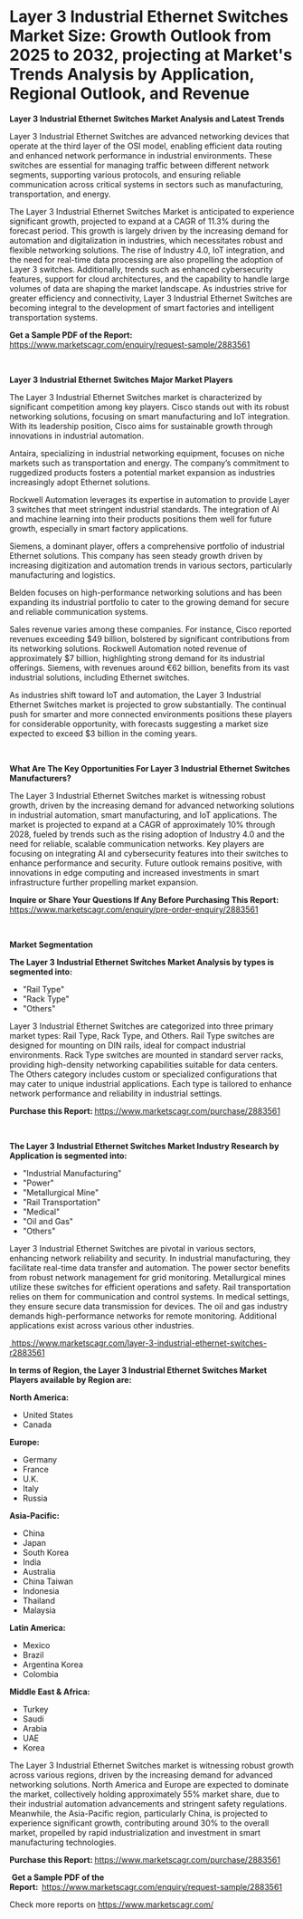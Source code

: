 <p><h1>Layer 3 Industrial Ethernet Switches Market Size: Growth Outlook from 2025 to 2032, projecting at Market's Trends Analysis by Application, Regional Outlook, and Revenue</h1></p><p><strong>Layer 3 Industrial Ethernet Switches Market Analysis and Latest Trends</strong></p>
<p><p>Layer 3 Industrial Ethernet Switches are advanced networking devices that operate at the third layer of the OSI model, enabling efficient data routing and enhanced network performance in industrial environments. These switches are essential for managing traffic between different network segments, supporting various protocols, and ensuring reliable communication across critical systems in sectors such as manufacturing, transportation, and energy.</p><p>The Layer 3 Industrial Ethernet Switches Market is anticipated to experience significant growth, projected to expand at a CAGR of 11.3% during the forecast period. This growth is largely driven by the increasing demand for automation and digitalization in industries, which necessitates robust and flexible networking solutions. The rise of Industry 4.0, IoT integration, and the need for real-time data processing are also propelling the adoption of Layer 3 switches. Additionally, trends such as enhanced cybersecurity features, support for cloud architectures, and the capability to handle large volumes of data are shaping the market landscape. As industries strive for greater efficiency and connectivity, Layer 3 Industrial Ethernet Switches are becoming integral to the development of smart factories and intelligent transportation systems.</p></p>
<p><strong>Get a Sample PDF of the Report:&nbsp;</strong> <a href="https://www.marketscagr.com/enquiry/request-sample/2883561?utm_campaign=3019&utm_medium=2&utm_source=Github&utm_content=ia&utm_term=13032025&utm_id=layer-3-industrial-ethernet-switches">https://www.marketscagr.com/enquiry/request-sample/2883561</a></p>
<p>&nbsp;</p>
<p><strong>Layer 3 Industrial Ethernet Switches Major Market Players</strong></p>
<p><p>The Layer 3 Industrial Ethernet Switches market is characterized by significant competition among key players. Cisco stands out with its robust networking solutions, focusing on smart manufacturing and IoT integration. With its leadership position, Cisco aims for sustainable growth through innovations in industrial automation.</p><p>Antaira, specializing in industrial networking equipment, focuses on niche markets such as transportation and energy. The company’s commitment to ruggedized products fosters a potential market expansion as industries increasingly adopt Ethernet solutions.</p><p>Rockwell Automation leverages its expertise in automation to provide Layer 3 switches that meet stringent industrial standards. The integration of AI and machine learning into their products positions them well for future growth, especially in smart factory applications.</p><p>Siemens, a dominant player, offers a comprehensive portfolio of industrial Ethernet solutions. This company has seen steady growth driven by increasing digitization and automation trends in various sectors, particularly manufacturing and logistics.</p><p>Belden focuses on high-performance networking solutions and has been expanding its industrial portfolio to cater to the growing demand for secure and reliable communication systems.</p><p>Sales revenue varies among these companies. For instance, Cisco reported revenues exceeding $49 billion, bolstered by significant contributions from its networking solutions. Rockwell Automation noted revenue of approximately $7 billion, highlighting strong demand for its industrial offerings. Siemens, with revenues around €62 billion, benefits from its vast industrial solutions, including Ethernet switches.</p><p>As industries shift toward IoT and automation, the Layer 3 Industrial Ethernet Switches market is projected to grow substantially. The continual push for smarter and more connected environments positions these players for considerable opportunity, with forecasts suggesting a market size expected to exceed $3 billion in the coming years.</p></p>
<p>&nbsp;</p>
<p><strong>What Are The Key Opportunities For Layer 3 Industrial Ethernet Switches Manufacturers?</strong></p>
<p><p>The Layer 3 Industrial Ethernet Switches market is witnessing robust growth, driven by the increasing demand for advanced networking solutions in industrial automation, smart manufacturing, and IoT applications. The market is projected to expand at a CAGR of approximately 10% through 2028, fueled by trends such as the rising adoption of Industry 4.0 and the need for reliable, scalable communication networks. Key players are focusing on integrating AI and cybersecurity features into their switches to enhance performance and security. Future outlook remains positive, with innovations in edge computing and increased investments in smart infrastructure further propelling market expansion.</p></p>
<p><strong>Inquire or Share Your Questions If Any Before Purchasing This Report:</strong> <a href="https://www.marketscagr.com/enquiry/pre-order-enquiry/2883561?utm_campaign=3019&utm_medium=2&utm_source=Github&utm_content=ia&utm_term=13032025&utm_id=layer-3-industrial-ethernet-switches">https://www.marketscagr.com/enquiry/pre-order-enquiry/2883561</a></p>
<p>&nbsp;</p>
<p><strong>Market Segmentation</strong></p>
<p><strong>The Layer 3 Industrial Ethernet Switches Market Analysis by types is segmented into:</strong></p>
<p><ul><li>"Rail Type"</li><li>"Rack Type"</li><li>"Others"</li></ul></p>
<p><p>Layer 3 Industrial Ethernet Switches are categorized into three primary market types: Rail Type, Rack Type, and Others. Rail Type switches are designed for mounting on DIN rails, ideal for compact industrial environments. Rack Type switches are mounted in standard server racks, providing high-density networking capabilities suitable for data centers. The Others category includes custom or specialized configurations that may cater to unique industrial applications. Each type is tailored to enhance network performance and reliability in industrial settings.</p></p>
<p><strong>Purchase this Report:&nbsp;</strong><a href="https://www.marketscagr.com/purchase/2883561?utm_campaign=3019&utm_medium=2&utm_source=Github&utm_content=ia&utm_term=13032025&utm_id=layer-3-industrial-ethernet-switches">https://www.marketscagr.com/purchase/2883561</a></p>
<p>&nbsp;</p>
<p><strong>The Layer 3 Industrial Ethernet Switches Market Industry Research by Application is segmented into:</strong></p>
<p><ul><li>"Industrial Manufacturing"</li><li>"Power"</li><li>"Metallurgical Mine"</li><li>"Rail Transportation"</li><li>"Medical"</li><li>"Oil and Gas"</li><li>"Others"</li></ul></p>
<p><p>Layer 3 Industrial Ethernet Switches are pivotal in various sectors, enhancing network reliability and security. In industrial manufacturing, they facilitate real-time data transfer and automation. The power sector benefits from robust network management for grid monitoring. Metallurgical mines utilize these switches for efficient operations and safety. Rail transportation relies on them for communication and control systems. In medical settings, they ensure secure data transmission for devices. The oil and gas industry demands high-performance networks for remote monitoring. Additional applications exist across various other industries.</p></p>
<p><a href="https://www.marketscagr.com/layer-3-industrial-ethernet-switches-r2883561?utm_campaign=3019&utm_medium=2&utm_source=Github&utm_content=ia&utm_term=13032025&utm_id=layer-3-industrial-ethernet-switches">&nbsp;https://www.marketscagr.com/layer-3-industrial-ethernet-switches-r2883561</a></p>
<p><strong>In terms of Region, the Layer 3 Industrial Ethernet Switches Market Players available by Region are:</strong></p>
<p>
    <p> <strong> North America: </strong>
        <ul>
            <li>United States</li>
            <li>Canada</li>
        </ul>
        </p> 
    <p> <strong> Europe: </strong>
        <ul>
            <li>Germany</li>
            <li>France</li>
            <li>U.K.</li>
            <li>Italy</li>
            <li>Russia</li>
        </ul>
        </p> 
    <p> <strong> Asia-Pacific: </strong>
        <ul>
            <li>China</li>
            <li>Japan</li>
            <li>South Korea</li>
            <li>India</li>
            <li>Australia</li>
            <li>China Taiwan</li>
            <li>Indonesia</li>
            <li>Thailand</li>
            <li>Malaysia</li>
        </ul>
        </p> 
    <p> <strong> Latin America: </strong>
        <ul>
            <li>Mexico</li>
            <li>Brazil</li>
            <li>Argentina Korea</li>
            <li>Colombia</li>
        </ul>
        </p> 
    <p> <strong> Middle East & Africa: </strong>
        <ul>
            <li>Turkey</li>
            <li>Saudi</li>
            <li>Arabia</li>
            <li>UAE</li>
            <li>Korea</li>
        </ul>
    </p>
    </p>
<p><p>The Layer 3 Industrial Ethernet Switches market is witnessing robust growth across various regions, driven by the increasing demand for advanced networking solutions. North America and Europe are expected to dominate the market, collectively holding approximately 55% market share, due to their industrial automation advancements and stringent safety regulations. Meanwhile, the Asia-Pacific region, particularly China, is projected to experience significant growth, contributing around 30% to the overall market, propelled by rapid industrialization and investment in smart manufacturing technologies.</p></p>
<p><strong>Purchase this Report: </strong><a href="https://www.marketscagr.com/purchase/2883561?utm_campaign=3019&utm_medium=2&utm_source=Github&utm_content=ia&utm_term=13032025&utm_id=layer-3-industrial-ethernet-switches">https://www.marketscagr.com/purchase/2883561</a></p>
<p>&nbsp;<strong>Get a Sample PDF of the Report:&nbsp;&nbsp;</strong><a href="https://www.marketscagr.com/enquiry/request-sample/2883561?utm_campaign=3019&utm_medium=2&utm_source=Github&utm_content=ia&utm_term=13032025&utm_id=layer-3-industrial-ethernet-switches">https://www.marketscagr.com/enquiry/request-sample/2883561</a></p>
<p><strong></strong></p>
<p>Check more reports on <a href="https://www.marketscagr.com/?utm_campaign=3019&utm_medium=2&utm_source=Github&utm_content=ia&utm_term=13032025&utm_id=layer-3-industrial-ethernet-switches">https://www.marketscagr.com/</a></p>
